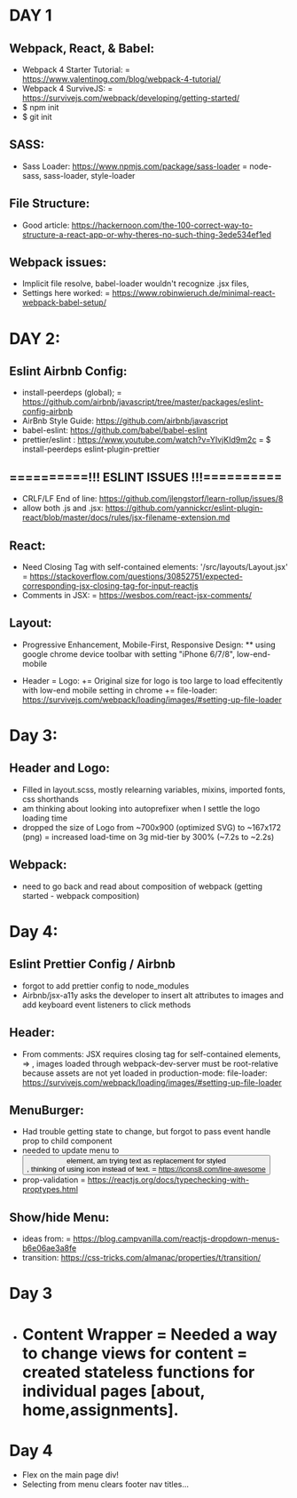 # DAY 1

## Webpack, React, & Babel:
  - Webpack 4 Starter Tutorial:
    = https://www.valentinog.com/blog/webpack-4-tutorial/
  - Webpack 4 SurviveJS:
    = https://survivejs.com/webpack/developing/getting-started/
  - $ npm init
  - $ git init
## SASS:
  - Sass Loader: https://www.npmjs.com/package/sass-loader
    = node-sass, sass-loader, style-loader
## File Structure:
  - Good article: https://hackernoon.com/the-100-correct-way-to-structure-a-react-app-or-why-theres-no-such-thing-3ede534ef1ed
## Webpack issues:
  - Implicit file resolve, babel-loader wouldn't recognize .jsx files,
  - Settings here worked:
    = https://www.robinwieruch.de/minimal-react-webpack-babel-setup/


# DAY 2:
## Eslint Airbnb Config:
  - install-peerdeps (global);
    = https://github.com/airbnb/javascript/tree/master/packages/eslint-config-airbnb
  - AirBnb Style Guide: https://github.com/airbnb/javascript
  - babel-eslint: https://github.com/babel/babel-eslint
  - prettier/eslint : https://www.youtube.com/watch?v=YIvjKId9m2c
    = $ install-peerdeps eslint-plugin-prettier

## ==========!!! ESLINT ISSUES !!!==========
  - CRLF/LF End of line: https://github.com/jlengstorf/learn-rollup/issues/8
  - allow both .js and .jsx: https://github.com/yannickcr/eslint-plugin-react/blob/master/docs/rules/jsx-filename-extension.md

## React:
  - Need Closing Tag with self-contained elements: '/src/layouts/Layout.jsx'
    = https://stackoverflow.com/questions/30852751/expected-corresponding-jsx-closing-tag-for-input-reactjs
  - Comments in JSX:
    = https://wesbos.com/react-jsx-comments/

## Layout:
  - Progressive Enhancement, Mobile-First, Responsive Design:
    ** using google chrome device toolbar with setting "iPhone 6/7/8", low-end-mobile

  - Header
    = Logo:
      += Original size for logo is too large to load effecitently with low-end mobile setting in chrome
      += file-loader: https://survivejs.com/webpack/loading/images/#setting-up-file-loader


# Day 3:
## Header and Logo:
  - Filled in layout.scss, mostly relearning variables, mixins, imported fonts, css shorthands
  - am thinking about looking into autoprefixer when I settle the logo loading time
  - dropped the size of Logo from ~700x900 (optimized SVG) to ~167x172 (png)
    = increased load-time on 3g mid-tier by 300% (~7.2s to ~2.2s)
## Webpack:
  - need to go back and read about composition of webpack (getting started - webpack composition)

# Day 4:
## Eslint Prettier Config / Airbnb
  - forgot to add prettier config to node_modules
  - Airbnb/jsx-a11y asks the developer to insert alt attributes to images and add keyboard event listeners to click methods
## Header:
  - From comments:   JSX requires closing tag for self-contained elements, <img> => <img />, images loaded through webpack-dev-server must be root-relative because assets are not yet loaded in production-mode: file-loader: https://survivejs.com/webpack/loading/images/#setting-up-file-loader
## MenuBurger:
  - Had trouble getting state to change, but forgot to pass event handle prop to child component
  - needed to update menu to <button> element, am trying text as replacement for styled <div>, thinking of using icon instead of text.
    = https://icons8.com/line-awesome
  - prop-validation
    = https://reactjs.org/docs/typechecking-with-proptypes.html
## Show/hide Menu:
  - ideas from:
    = https://blog.campvanilla.com/reactjs-dropdown-menus-b6e06ae3a8fe
  - transition: https://css-tricks.com/almanac/properties/t/transition/


# Day 3
  - Content Wrapper
    = Needed a way to change views for content
    = created stateless functions for individual pages [about, home,assignments].
    =


# Day 4
  - Flex on the main page div!
  - Selecting from menu clears footer nav titles...
